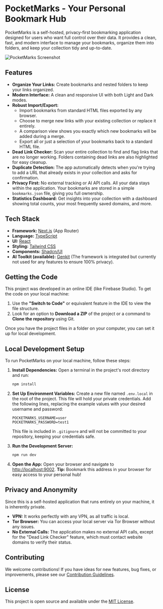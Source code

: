 # PocketMarks - Your Personal Bookmark Hub

PocketMarks is a self-hosted, privacy-first bookmarking application designed for users who want full control over their data. It provides a clean, fast, and modern interface to manage your bookmarks, organize them into folders, and keep your collection tidy and up-to-date.

![PocketMarks Screenshot](https://placehold.co/800x400.png?text=PocketMarks+App+Screenshot)

## Features

- **Organize Your Links:** Create bookmarks and nested folders to keep your links organized.
- **Modern Interface:** A clean and responsive UI with both Light and Dark modes.
- **Robust Import/Export:**
  - Import bookmarks from standard HTML files exported by any browser.
  - Choose to merge new links with your existing collection or replace it entirely.
  - A comparison view shows you exactly which new bookmarks will be added during a merge.
  - Export all or just a selection of your bookmarks back to a standard HTML file.
- **Dead Link Checker:** Scan your entire collection to find and flag links that are no longer working. Folders containing dead links are also highlighted for easy cleanup.
- **Duplicate Detection:** The app automatically detects when you're trying to add a URL that already exists in your collection and asks for confirmation.
- **Privacy First:** No external tracking or AI API calls. All your data stays within the application. Your bookmarks are stored in a simple `bookmarks.json` file, giving you full ownership.
- **Statistics Dashboard:** Get insights into your collection with a dashboard showing total counts, your most frequently saved domains, and more.

## Tech Stack

- **Framework:** [Next.js](https://nextjs.org/) (App Router)
- **Language:** [TypeScript](https://www.typescriptlang.org/)
- **UI:** [React](https://reactjs.org/)
- **Styling:** [Tailwind CSS](https://tailwindcss.com/)
- **Components:** [Shadcn/UI](https://ui.shadcn.com/)
- **AI Toolkit (available):** [Genkit](https://firebase.google.com/docs/genkit) (The framework is integrated but currently not used for any features to ensure 100% privacy).

## Getting the Code

This project was developed in an online IDE (like Firebase Studio). To get the code on your local machine:

1.  Use the **"Switch to Code"** or equivalent feature in the IDE to view the file structure.
2.  Look for an option to **Download a ZIP** of the project or a command to **Clone the repository** using Git.

Once you have the project files in a folder on your computer, you can set it up for local development.

## Local Development Setup

To run PocketMarks on your local machine, follow these steps:

1.  **Install Dependencies:** Open a terminal in the project's root directory and run:
    ```bash
    npm install
    ```

2.  **Set Up Environment Variables:** Create a new file named `.env.local` in the root of the project. This file will hold your private credentials. Add the following lines, replacing the example values with your desired username and password:
    ```
    POCKETMARKS_USERNAME=user
    POCKETMARKS_PASSWORD=test1
    ```
    This file is included in `.gitignore` and will not be committed to your repository, keeping your credentials safe.

3.  **Run the Development Server:**
    ```bash
    npm run dev
    ```

4.  **Open the App:** Open your browser and navigate to [http://localhost:9002](http://localhost:9002).
    **Tip:** Bookmark this address in your browser for easy access to your personal hub!

## Privacy and Anonymity

Since this is a self-hosted application that runs entirely on your machine, it is inherently private.
- **VPN:** It works perfectly with any VPN, as all traffic is local.
- **Tor Browser:** You can access your local server via Tor Browser without any issues.
- **No External Calls:** The application makes no external API calls, except for the "Dead Link Checker" feature, which must contact website domains to verify their status.

## Contributing

We welcome contributions! If you have ideas for new features, bug fixes, or improvements, please see our [Contribution Guidelines](CONTRIBUTING.md).

## License

This project is open source and available under the [MIT License](LICENSE).
